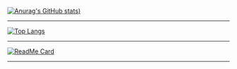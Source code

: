 [![Anurag's GitHub stats](https://github-readme-stats.vercel.app/api?username=toni-d-e-v&layout=compact&theme=synthwave))](https://github.com/anuraghazra/github-readme-stats)

---

[![Top Langs](https://github-readme-stats.vercel.app/api/top-langs/?username=toni-d-e-v&layout=compact&theme=synthwave)]()

---

[![ReadMe Card](https://github-readme-stats.vercel.app/api/pin/?username=RedStoneCoin&repo=redstone&theme=synthwave)](https://github.com/RedStoneCoin/redstone-cb)

---

